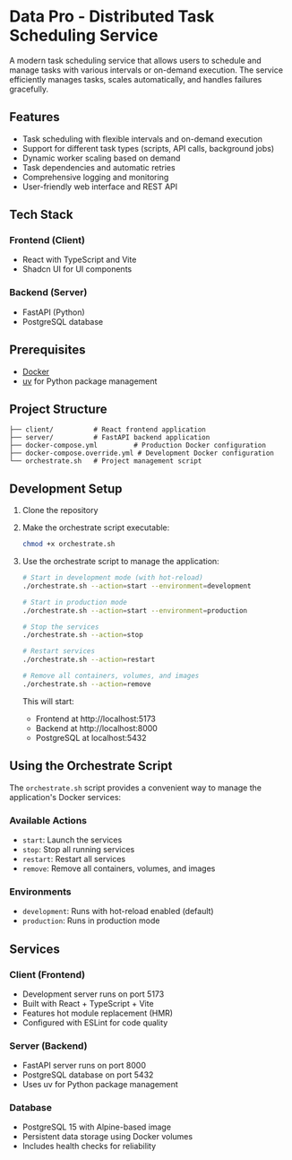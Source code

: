 # Data Pro - Distributed Task Scheduling Service

A modern task scheduling service that allows users to schedule and manage tasks with various intervals or on-demand execution. The service efficiently manages tasks, scales automatically, and handles failures gracefully.

## Features

- Task scheduling with flexible intervals and on-demand execution
- Support for different task types (scripts, API calls, background jobs)
- Dynamic worker scaling based on demand
- Task dependencies and automatic retries
- Comprehensive logging and monitoring
- User-friendly web interface and REST API

## Tech Stack

### Frontend (Client)

- React with TypeScript and Vite
- Shadcn UI for UI components

### Backend (Server)

- FastAPI (Python)
- PostgreSQL database

## Prerequisites

- [Docker](https://www.docker.com/)
- [uv](https://docs.astral.sh/uv/) for Python package management

## Project Structure

```
├── client/          # React frontend application
├── server/          # FastAPI backend application
├── docker-compose.yml         # Production Docker configuration
├── docker-compose.override.yml # Development Docker configuration
└── orchestrate.sh   # Project management script
```

## Development Setup

1. Clone the repository

2. Make the orchestrate script executable:

   ```bash
   chmod +x orchestrate.sh
   ```

3. Use the orchestrate script to manage the application:

   ```bash
   # Start in development mode (with hot-reload)
   ./orchestrate.sh --action=start --environment=development

   # Start in production mode
   ./orchestrate.sh --action=start --environment=production

   # Stop the services
   ./orchestrate.sh --action=stop

   # Restart services
   ./orchestrate.sh --action=restart

   # Remove all containers, volumes, and images
   ./orchestrate.sh --action=remove
   ```

   This will start:

   - Frontend at http://localhost:5173
   - Backend at http://localhost:8000
   - PostgreSQL at localhost:5432

## Using the Orchestrate Script

The `orchestrate.sh` script provides a convenient way to manage the application's Docker services:

### Available Actions

- `start`: Launch the services
- `stop`: Stop all running services
- `restart`: Restart all services
- `remove`: Remove all containers, volumes, and images

### Environments

- `development`: Runs with hot-reload enabled (default)
- `production`: Runs in production mode

## Services

### Client (Frontend)

- Development server runs on port 5173
- Built with React + TypeScript + Vite
- Features hot module replacement (HMR)
- Configured with ESLint for code quality

### Server (Backend)

- FastAPI server runs on port 8000
- PostgreSQL database on port 5432
- Uses uv for Python package management

### Database

- PostgreSQL 15 with Alpine-based image
- Persistent data storage using Docker volumes
- Includes health checks for reliability
